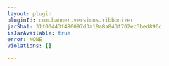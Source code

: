 ```yaml
---
layout: plugin
pluginId: com.banner.versions.ribbonizer
jarSha1: 31f00443f480097d3a18a8a843f702ec3bed896c
isJarAvailable: true
error: NONE
violations: []

---
```

